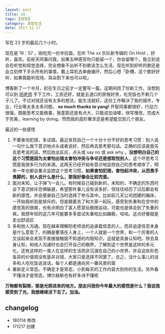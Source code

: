 ```yaml
---
layout: post
title: 24 
tags: [随笔]
category: 渴望生活
date: 2017-12-17
---
```


写在 23 岁的最后几个小时。

现在是 19：57 ，刚吃完一份辛拉面，在听 The xx 乐队新专辑的  On Hold ，好听，喜欢。前些天同事问我，如果五种感官你只能留一个，你会留哪个，我立刻说会在听觉和视觉选择，完全想象不出听不到歌该怎么生活，现在听到好听的歌还是会立刻停下手头所有的事情，戴上耳机去单曲循环，然后心想「卧槽，这个歌好好听，如果我能听现场，耳朵割下来也可以啦」

博客断了一个半月，赶在生日之前才一定要写一篇。这期间找了份新工作，没想到可以到 [阳老师](http://www.yangzhiping.com/) 手下工作，工资还好，就是五道口的房租好贵，吃完饭也不剩几个子儿了。不过对钱还没有太多的想法，能生活就好。这份工作解决了我的城市，专业，行业等太多太多问题。 **so much thanks to yang!** 开智同事都很好，行动力很强，既能思考又能做事，我差距还是有点大，只能说加油喽，快写慢改，完成大于完美，learning by doing。然而我的高阶奢求还是希望能交到几个朋友。

最近的一些感悟

1. 不要害怕犯错，多试错。最近发现自己一个十分十分不好的思考习惯：别人说一句什么我下意识地点头或者说好，然后再去思考那句话。正确的应该是我先去思考说的话，然后给出反应，点头或 say no 或 ask why 。**没想明白自己的这个习惯是因为太害怕出错太害怕冲突与争论还是想取悦别人**，这个坏思考习惯是我很多行为的来源。这两天已经开始有意识地监控自己的思考顺序了，明年一年也都会重点监控这个思考习惯。**如果害怕犯错，害怕起冲突，从而畏手畏脚的，别人说什么是什么，那我好像会比较完蛋。**
2. 面对未知，让子弹飞一会儿。有时候自己碰到新的，未知的，不确定的东西时会下意识排斥恐惧躲避，希望那件事儿没有该多好，但往往经历了过后都会有新的感悟，并会感谢自己当时选择了参与其中。比如前几天公司团建的蹦床，一开始我听到是排斥的，但是跟着去了和大家一起玩，感受到失重和在空中的感觉真的很爽，也有点明白了富人愿意玩极限运动，可能也是体会到了失重的爽。我想年轻的这几年可能要多多尝试失重啦比如蹦极，哈哈。这点好像就是走出舒适区
3. 多和他人沟通。现在越来理解阳老师说的追承载信息的人，而非追逐信息本身是什么意思了。的确是要落在人身上，一个人就是一个世界，和一个厉害的人交谈起来会发现不直接接触就不知道的内隐知识，这就是具身认知吧。除去具身认知，和他人沟通时也会打开自己的眼界，了解到这个世界是这样的多元化，还有这样的一类人在这样的生活而非沉溺在自己的小世界，并且这些形色各异的价值观没有是非对错，大家只是选择不同罢了。总之，没什么事儿的话多和人吃吃饭说说话，每个人都是通向另一番风景的窗
4. 重新定义常态。不确定才是常态，小到每天的工作内容大到你的生活。另外看不懂诗才是常态，博尔赫斯也有好多诗不懂呢

**万物都有裂隙，那是光照进来的地方。朋友问我你今年最大的感悟是什么？我说我感受到了光，我想继续活下去了。加油。**

## changelog

- 180114 修改
- 171217 创建


